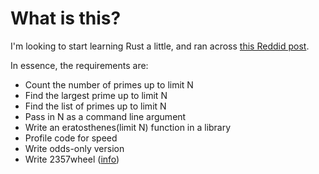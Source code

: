 # What is this?

I'm looking to start learning Rust a little, and ran across [this Reddid post](https://www.reddit.com/r/rust/comments/3g0k1q/small_projects_to_learn_rust/cttq68w).

In essence, the requirements are:

- Count the number of primes up to limit N
- Find the largest prime up to limit N
- Find the list of primes up to limit N
- Pass in N as a command line argument
- Write an eratosthenes(limit N) function in a library
- Profile code for speed
- Write odds-only version
- Write 2357wheel ([info](https://en.wikipedia.org/wiki/Wheel_factorization))
